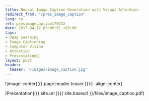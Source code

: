 ```yaml
---
title: Neural Image Caption Generation with Visual Attention
redirect_from: "/pres_image_caption"
lang: en
ref: presimagecaption170412
date: 2017-04-12 03:00:01 +03:00
tags:
- Deep Learning
- Image Captioning
- Computer Vision
- Attention
- Presentation🎯
layout: post
header:
  teaser: "/images/image_caption.jpg"
---
```


![image-center]({{ page.header.teaser }}){: .align-center}

[Presentation]({{ site.url }}{{ site.baseurl }}/files/image_caption.pdf)
